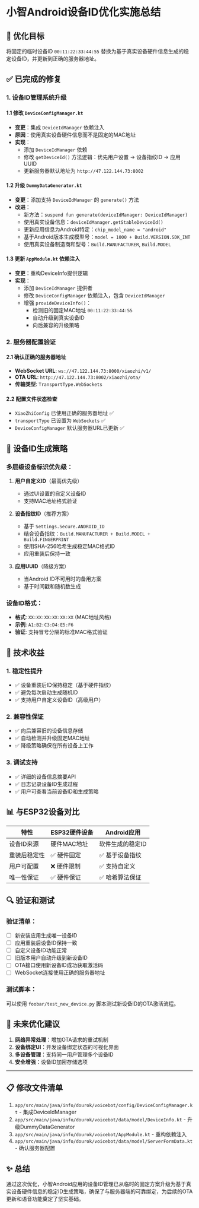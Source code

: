 # 小智Android设备ID优化实施总结

## 🎯 优化目标
将固定的临时设备ID `00:11:22:33:44:55` 替换为基于真实设备硬件信息生成的稳定设备ID，并更新到正确的服务器地址。

## ✅ 已完成的修复

### 1. 设备ID管理系统升级

#### 1.1 修改 `DeviceConfigManager.kt`
- **变更**：集成 `DeviceIdManager` 依赖注入
- **原因**：使用真实设备硬件信息而不是固定的MAC地址
- **实现**：
  - 添加 `DeviceIdManager` 依赖
  - 修改 `getDeviceId()` 方法逻辑：优先用户设置 → 设备指纹ID → 应用UUID
  - 更新服务器默认地址为 `http://47.122.144.73:8002`

#### 1.2 升级 `DummyDataGenerator.kt`
- **变更**：添加支持 `DeviceIdManager` 的 `generate()` 方法
- **改进**：
  - 新方法：`suspend fun generate(deviceIdManager: DeviceIdManager)`
  - 使用真实设备信息：`deviceIdManager.getStableDeviceId()`
  - 更新应用信息为Android特定：`chip_model_name = "android"`
  - 基于Android版本生成模型号：`model = 1000 + Build.VERSION.SDK_INT`
  - 使用真实设备制造商和型号：`Build.MANUFACTURER`, `Build.MODEL`

#### 1.3 更新 `AppModule.kt` 依赖注入
- **变更**：重构DeviceInfo提供逻辑
- **实现**：
  - 添加 `DeviceIdManager` 提供者
  - 修改 `DeviceConfigManager` 依赖注入，包含 `DeviceIdManager`
  - 增强 `provideDeviceInfo()`：
    - 检测旧的固定MAC地址 `00:11:22:33:44:55`
    - 自动升级到真实设备ID
    - 向后兼容的升级策略

### 2. 服务器配置验证

#### 2.1 确认正确的服务器地址
- **WebSocket URL**: `ws://47.122.144.73:8000/xiaozhi/v1/`
- **OTA URL**: `http://47.122.144.73:8002/xiaozhi/ota/`
- **传输类型**: `TransportType.WebSockets`

#### 2.2 配置文件状态检查
- `XiaoZhiConfig` 已使用正确的服务器地址 ✅
- `transportType` 已设置为 `WebSockets` ✅
- `DeviceConfigManager` 默认服务器URL已更新 ✅

## 🔧 设备ID生成策略

### 多层级设备标识优先级：

1. **用户自定义ID**（最高优先级）
   - 通过UI设置的自定义设备ID
   - 支持MAC地址格式验证

2. **设备指纹ID**（推荐方案）
   - 基于 `Settings.Secure.ANDROID_ID`
   - 结合设备指纹：`Build.MANUFACTURER + Build.MODEL + Build.FINGERPRINT`
   - 使用SHA-256哈希生成稳定MAC格式ID
   - 应用重装后保持一致

3. **应用UUID**（降级方案）
   - 当Android ID不可用时的备用方案
   - 基于时间戳和随机数生成

### 设备ID格式：
- **格式**: `XX:XX:XX:XX:XX:XX` (MAC地址风格)
- **示例**: `A1:B2:C3:D4:E5:F6`
- **验证**: 支持冒号分隔的标准MAC格式验证

## 🚀 技术收益

### 1. 稳定性提升
- ✅ 设备重装后ID保持稳定（基于硬件指纹）
- ✅ 避免每次启动生成随机ID
- ✅ 支持用户自定义设备ID（高级用户）

### 2. 兼容性保证
- ✅ 向后兼容旧的设备信息存储
- ✅ 自动检测并升级固定MAC地址
- ✅ 降级策略确保在所有设备上工作

### 3. 调试支持
- ✅ 详细的设备信息摘要API
- ✅ 日志记录设备ID生成过程
- ✅ 用户可查看当前设备ID和生成策略

## 📊 与ESP32设备对比

| 特性 | ESP32硬件设备 | Android应用 |
|------|---------------|-------------|
| 设备ID来源 | 硬件MAC地址 | 软件生成的稳定ID |
| 重装后稳定性 | ✅ 硬件固定 | ✅ 基于设备指纹 |
| 用户可配置 | ❌ 硬件限制 | ✅ 支持自定义 |
| 唯一性保证 | ✅ 硬件保证 | ✅ 哈希算法保证 |

## 🔍 验证和测试

### 验证清单：
- [ ] 新安装应用生成唯一设备ID
- [ ] 应用重装后设备ID保持一致
- [ ] 自定义设备ID功能正常
- [ ] 旧版本用户自动升级到新设备ID
- [ ] OTA接口使用新设备ID成功获取激活码
- [ ] WebSocket连接使用正确的服务器地址

### 测试脚本：
可以使用 `foobar/test_new_device.py` 脚本测试新设备ID的OTA激活流程。

## 📝 未来优化建议

1. **网络异常处理**：增加OTA请求的重试机制
2. **设备绑定UI**：开发设备绑定状态的可视化界面
3. **多设备管理**：支持同一用户管理多个设备ID
4. **安全增强**：设备ID加密存储选项

---

## 📋 修改文件清单

1. `app/src/main/java/info/dourok/voicebot/config/DeviceConfigManager.kt` - 集成DeviceIdManager
2. `app/src/main/java/info/dourok/voicebot/data/model/DeviceInfo.kt` - 升级DummyDataGenerator
3. `app/src/main/java/info/dourok/voicebot/AppModule.kt` - 重构依赖注入
4. `app/src/main/java/info/dourok/voicebot/data/model/ServerFormData.kt` - 确认服务器配置

## ✨ 总结
通过这次优化，小智Android应用的设备ID管理已从临时的固定方案升级为基于真实设备硬件信息的稳定ID生成策略，确保了与服务器端的可靠绑定，为后续的OTA更新和语音功能奠定了坚实基础。 